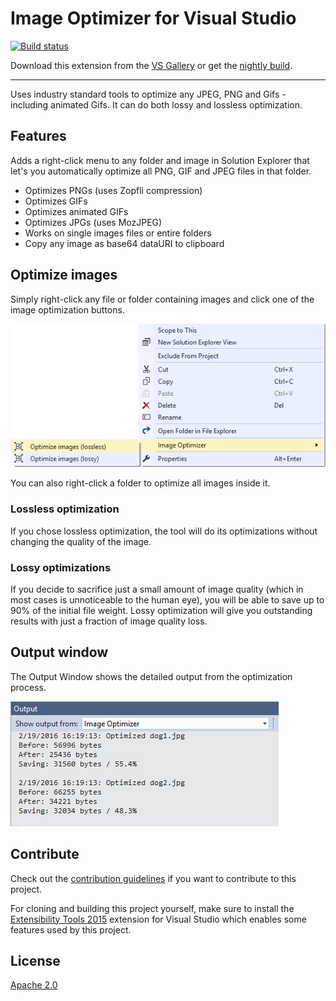 # Image Optimizer for Visual Studio

[![Build status](https://ci.appveyor.com/api/projects/status/26hxodkud0i54rv5?svg=true)](https://ci.appveyor.com/project/madskristensen/imageoptimizer)

Download this extension from the [VS Gallery](https://visualstudiogallery.msdn.microsoft.com/a56eddd3-d79b-48ac-8c8f-2db06ade77c3)
or get the [nightly build](http://vsixgallery.com/extension/bf95754f-93d3-42ff-bfe3-e05d23188b08/).

--------------------------------

Uses industry standard tools to optimize any JPEG, PNG
and Gifs - including animated Gifs. It can do both lossy
and lossless optimization.

## Features

Adds a right-click menu to any folder and image in Solution Explorer
that let's you automatically optimize all PNG, GIF and JPEG files
in that folder. 

- Optimizes PNGs (uses Zopfli compression)
- Optimizes GIFs
- Optimizes animated GIFs
- Optimizes JPGs (uses MozJPEG)
- Works on single images files or entire folders
- Copy any image as base64 dataURI to clipboard

## Optimize images
Simply right-click any file or folder containing images and click 
one of the image optimization buttons.

![Context menu](art/context-menu.png)

You can also right-click a folder to optimize all images inside it.

### Lossless optimization
If you chose lossless optimization, the tool will
do its optimizations without changing the quality of the image.

### Lossy optimizations
If you decide to sacrifice just a small amount of image quality
(which in most cases is unnoticeable to the human eye), you will
be able to save up to 90% of the initial file weight. Lossy
optimization will give you outstanding results with just a
fraction of image quality loss.

## Output window
The Output Window shows the detailed output from the optimization process.

![Output window](art/output-window.png)

## Contribute
Check out the [contribution guidelines](.github/CONTRIBUTING.md)
if you want to contribute to this project.

For cloning and building this project yourself, make sure 
to install the
[Extensibility Tools 2015](https://visualstudiogallery.msdn.microsoft.com/ab39a092-1343-46e2-b0f1-6a3f91155aa6)
extension for Visual Studio which enables some features
used by this project.

## License
[Apache 2.0](LICENSE) 